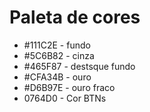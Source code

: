 # Paleta de cores
- #111C2E - fundo
- #5C6B82 - cinza
- #465F87 - destsque fundo 
- #CFA34B - ouro
- #D6B97E - ouro fraco
- 0764D0 - Cor BTNs